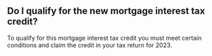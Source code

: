 ##  Do I qualify for the new mortgage interest tax credit?

To qualify for this mortgage interest tax credit you must meet certain
conditions and claim the credit in your tax return for 2023.
